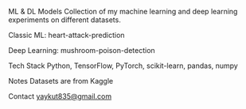 ML & DL Models
Collection of my machine learning and deep learning experiments on different datasets.

Classic ML:
heart-attack-prediction

Deep Learning:
mushroom-poison-detection

Tech Stack
Python, TensorFlow, PyTorch, scikit-learn, pandas, numpy

Notes
Datasets are from Kaggle

Contact
yaykut835@gmail.com
